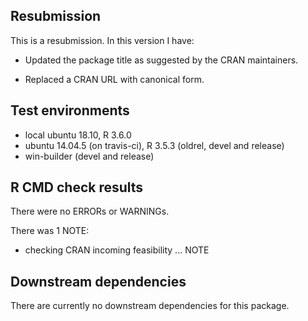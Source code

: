 ## Resubmission
This is a resubmission. In this version I have:

* Updated the package title as suggested by the CRAN maintainers.

* Replaced a CRAN URL with canonical form.

## Test environments
* local ubuntu 18.10, R 3.6.0
* ubuntu 14.04.5 (on travis-ci), R 3.5.3 (oldrel, devel and release)
* win-builder (devel and release)

## R CMD check results
There were no ERRORs or WARNINGs.

There was 1 NOTE:

* checking CRAN incoming feasibility ... NOTE

## Downstream dependencies
There are currently no downstream dependencies for this package.
